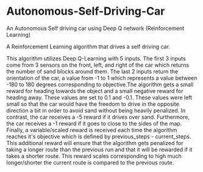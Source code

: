 # Autonomous-Self-Driving-Car
An Autonomous Self driving car using Deep Q network (Reinforcement Learning)


A Reinforcement Learning algorithm that drives a self driving car.


This algorithm utilizes Deep Q-Learning with 5 inputs. The first 3 inputs come from 3 sensors on the front, left, and right of the car which returns the number of sand blocks around them. The last 2 inputs return the orientation of the car, a value from -1 to 1 which represents a value between -180 to 180 degrees corresponding to objective.The algorithm gets a small reward for heading towards the object and a small negative reward for heading away. These values are set to 0.1 and -0.1. These values were left small so that the car would have the freedom to drive in the opposite direction a bit in order to avoid sand without being heavily penalized. In contrast, the car receives a -5 reward if it drives over sand. Furthermore, the car receives a -1 reward if it goes to close to the sides of the map. Finally, a variable/scaled reward is received each time the algorithm reaches it's objective which is defined by previous_steps - current_steps. This additional reward will ensure that the algorithm gets penalized for taking a longer route than the previous run and that it will be rewarded if it takes a shorter route. This reward scales corresponding to high much longer/shorter the current route is compared to the previous route.
